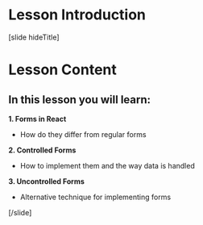 # Lesson Introduction

[slide hideTitle]
# Lesson Content

## In this lesson you will learn:

**1. Forms in React**
- How do they differ from regular forms

**2. Controlled Forms**
- How to implement them and the way data is handled

**3. Uncontrolled Forms**
- Alternative technique for implementing forms

[/slide]
